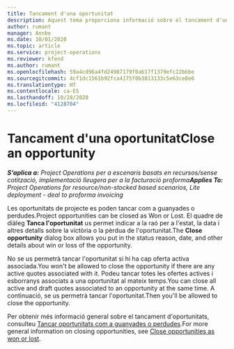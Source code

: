 ```yaml
---
title: Tancament d'una oportunitat
description: Aquest tema proporciona informació sobre el tancament d'una oportunitat del projecte.
author: rumant
manager: Annbe
ms.date: 10/01/2020
ms.topic: article
ms.service: project-operations
ms.reviewer: kfend
ms.author: rumant
ms.openlocfilehash: 59a4cd96a4fd24987179f0ab17f1379efc22bbbe
ms.sourcegitcommit: 4cf1dc1561b92fca4175f0b3813133c5e63ce8e6
ms.translationtype: HT
ms.contentlocale: ca-ES
ms.lasthandoff: 10/28/2020
ms.locfileid: "4128704"
---
```

# <a name="close-an-opportunity"></a><span data-ttu-id="edc18-103">Tancament d'una oportunitat</span><span class="sxs-lookup"><span data-stu-id="edc18-103">Close an opportunity</span></span>

<span data-ttu-id="edc18-104">_**S'aplica a:** Project Operations per a escenaris basats en recursos/sense cotització, implementació lleugera per a la facturació proforma_</span><span class="sxs-lookup"><span data-stu-id="edc18-104">_**Applies To:** Project Operations for resource/non-stocked based scenarios, Lite deployment - deal to proforma invoicing_</span></span>

<span data-ttu-id="edc18-105">Les oportunitats de projecte es poden tancar com a guanyades o perdudes.</span><span class="sxs-lookup"><span data-stu-id="edc18-105">Project opportunities can be closed as Won or Lost.</span></span> <span data-ttu-id="edc18-106">El quadre de diàleg **Tanca l'oportunitat** us permet indicar a la raó per a l'estat, la data i altres detalls sobre la victòria o la pèrdua de l'oportunitat.</span><span class="sxs-lookup"><span data-stu-id="edc18-106">The **Close opportunity** dialog box allows you put in the status reason, date, and other details about win or loss of the opportunity.</span></span>

<span data-ttu-id="edc18-107">No se us permetrà tancar l'oportunitat si hi ha cap oferta activa associada.</span><span class="sxs-lookup"><span data-stu-id="edc18-107">You won't be allowed to close the opportunity if there are any active quotes associated with it.</span></span> <span data-ttu-id="edc18-108">Podeu tancar totes les ofertes actives i esborranys associats a una oportunitat al mateix temps.</span><span class="sxs-lookup"><span data-stu-id="edc18-108">You can close all active and draft quotes associated to an opportunity at the same time.</span></span> <span data-ttu-id="edc18-109">A continuació, se us permetrà tancar l'oportunitat.</span><span class="sxs-lookup"><span data-stu-id="edc18-109">Then you'll be allowed to close the opportunity.</span></span>

<span data-ttu-id="edc18-110">Per obtenir més informació general sobre el tancament d'oportunitats, consulteu [Tancar oportunitats com a guanyades o perdudes](https://docs.microsoft.com/dynamics365/sales-enterprise/close-opportunity-won-lost-sales).</span><span class="sxs-lookup"><span data-stu-id="edc18-110">For more general information on closing opportunities, see [Close opportunities as won or lost](https://docs.microsoft.com/dynamics365/sales-enterprise/close-opportunity-won-lost-sales).</span></span>
